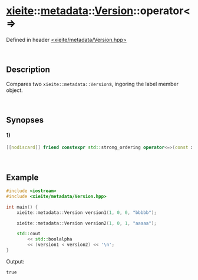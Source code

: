 # [xieite](../../../../xieite.md)\:\:[metadata](../../../../metadata.md)\:\:[Version](../../../Version.md)\:\:operator\<=\>
Defined in header [<xieite/metadata/Version.hpp>](../../../../../include/xieite/metadata/Version.hpp)

&nbsp;

## Description
Compares two `xieite::metadata::Version`s, ingoring the label member object.

&nbsp;

## Synopses
#### 1)
```cpp
[[nodiscard]] friend constexpr std::strong_ordering operator<=>(const xieite::metadata::Version& version1, const xieite::metadata::Version& version2) noexcept;
```

&nbsp;

## Example
```cpp
#include <iostream>
#include <xieite/metadata/Version.hpp>

int main() {
    xieite::metadata::Version version1(1, 0, 0, "bbbbb");

    xieite::metadata::Version version2(1, 0, 1, "aaaaa");

    std::cout
        << std::boolalpha
        << (version1 < version2) << '\n';
}
```
Output:
```
true
```
